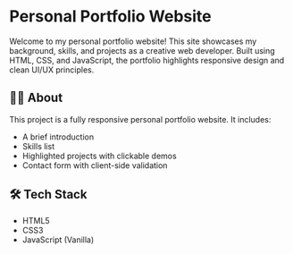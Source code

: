 # Personal Portfolio Website

Welcome to my personal portfolio website! This site showcases my background, skills, and projects as a creative web developer. Built using HTML, CSS, and JavaScript, the portfolio highlights responsive design and clean UI/UX principles.

## 👨‍💻 About

This project is a fully responsive personal portfolio website. It includes:

- A brief introduction
- Skills list
- Highlighted projects with clickable demos
- Contact form with client-side validation

## 🛠️ Tech Stack

- HTML5
- CSS3
- JavaScript (Vanilla)


